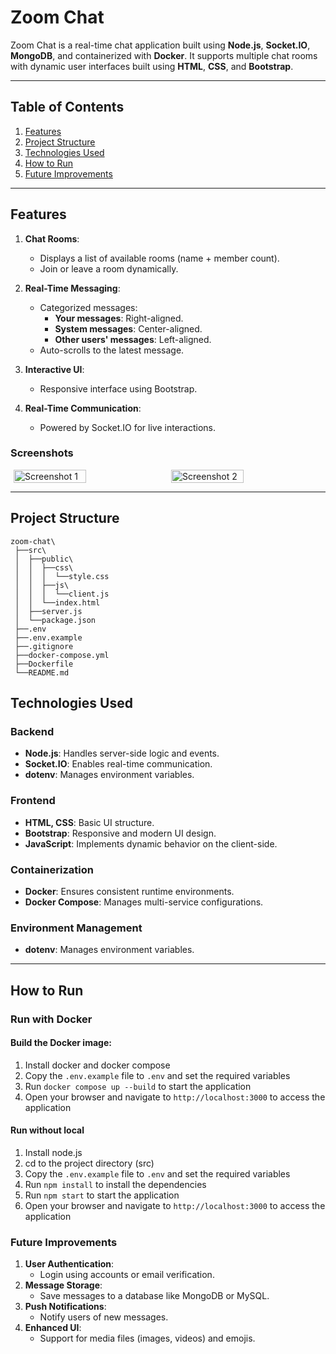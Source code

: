 # Zoom Chat

Zoom Chat is a real-time chat application built using **Node.js**, **Socket.IO**, **MongoDB**, and containerized with **Docker**. It supports multiple chat rooms with dynamic user interfaces built using **HTML**, **CSS**, and **Bootstrap**.

---

## Table of Contents

1. [Features](#features)
2. [Project Structure](#project-structure)
3. [Technologies Used](#technologies-used)
4. [How to Run](#how-to-run)
5. [Future Improvements](#future-improvements)

---

## Features

1. **Chat Rooms**:
   - Displays a list of available rooms (name + member count).
   - Join or leave a room dynamically.

2. **Real-Time Messaging**:
   - Categorized messages:
     - **Your messages**: Right-aligned.
     - **System messages**: Center-aligned.
     - **Other users' messages**: Left-aligned.
   - Auto-scrolls to the latest message.

3. **Interactive UI**:
   - Responsive interface using Bootstrap.

4. **Real-Time Communication**:
   - Powered by Socket.IO for live interactions.


### Screenshots
<div style="display: flex; flex-direction: row; justify-content: space-around;">
    <img src="https://github.com/user-attachments/assets/fb67ca5d-f2be-4437-b7b2-f3b8fb487bd5" alt="Screenshot 1" width="48%">
    <img src="https://github.com/user-attachments/assets/dcc62ee3-6a31-401e-98f6-bbf66fc7ac70" alt="Screenshot 2" width="48%">
</div>


---

## Project Structure
```
zoom-chat\
 ├──src\
 │  ├──public\
 │  │  ├──css\
 │  │  │  └──style.css
 │  │  ├──js\
 │  │  │  └──client.js
 │  │  └──index.html
 │  ├──server.js
 │  └──package.json
 ├──.env
 ├──.env.example
 ├──.gitignore
 ├──docker-compose.yml
 ├──Dockerfile
 └──README.md
 ```


## Technologies Used

### Backend
- **Node.js**: Handles server-side logic and events.
- **Socket.IO**: Enables real-time communication.
- **dotenv**: Manages environment variables.

### Frontend
- **HTML, CSS**: Basic UI structure.
- **Bootstrap**: Responsive and modern UI design.
- **JavaScript**: Implements dynamic behavior on the client-side.

### Containerization
- **Docker**: Ensures consistent runtime environments.
- **Docker Compose**: Manages multi-service configurations.

### Environment Management
- **dotenv**: Manages environment variables.

---

## How to Run

### Run with Docker
#### Build the Docker image:
 1. Install docker and docker compose
 2. Copy the `.env.example` file to `.env` and set the required variables
 3. Run `docker compose up --build` to start the application
 4. Open your browser and navigate to `http://localhost:3000` to access the application

#### Run without local
 1. Install node.js
 2. cd to the project directory (src)
 3. Copy the `.env.example` file to `.env` and set the required variables
 4. Run `npm install` to install the dependencies
 5. Run `npm start` to start the application
 6. Open your browser and navigate to `http://localhost:3000` to access the application

### Future Improvements

1. **User Authentication**:
   - Login using accounts or email verification.
2. **Message Storage**:
   - Save messages to a database like MongoDB or MySQL.
3. **Push Notifications**:
   - Notify users of new messages.
4. **Enhanced UI**:
   - Support for media files (images, videos) and emojis.
